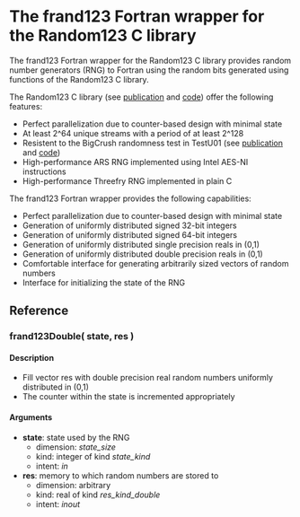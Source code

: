 # The frand123 Fortran wrapper for the Random123 C library

The frand123 Fortran wrapper for the Random123 C library provides random number generators (RNG) to Fortran using the random bits generated using functions of the Random123 C library.

The Random123 C library (see [publication](http://dx.doi.org/10.1145/2063384.2063405) and [code](https://www.deshawresearch.com/resources_random123.html)) offer the following features:
* Perfect parallelization due to counter-based design with minimal state
* At least 2^64 unique streams with a period of at least 2^128
* Resistent to the BigCrush randomness test in TestU01 (see [publication](http://dx.doi.org/10.1145/1268776.1268777) and [code](http://simul.iro.umontreal.ca/testu01/tu01.html))
* High-performance ARS RNG implemented using Intel AES-NI instructions
* High-performance Threefry RNG implemented in plain C

The frand123 Fortran wrapper provides the following capabilities:
* Perfect parallelization due to counter-based design with minimal state
* Generation of uniformly distributed signed 32-bit integers
* Generation of uniformly distributed signed 64-bit integers
* Generation of uniformly distributed single precision reals in (0,1)
* Generation of uniformly distributed double precision reals in (0,1)
* Comfortable interface for generating arbitrarily sized vectors of random numbers
* Interface for initializing the state of the RNG

## Reference

### frand123Double( state, res )
#### Description
* Fill vector res with double precision real random numbers uniformly distributed in (0,1)
* The counter within the state is incremented appropriately
#### Arguments
* __state__: state used by the RNG
    * dimension: _state_size_
    * kind: integer of kind _state_kind_
    * intent: _in_
* __res__: memory to which random numbers are stored to
    * dimension: arbitrary
    * kind: real of kind _res_kind_double_
    * intent: _inout_
